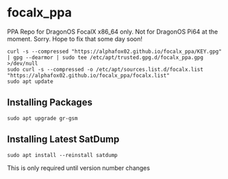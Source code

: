 # focalx_ppa
PPA Repo for DragonOS FocalX x86_64 only. Not for DragonOS Pi64 at the moment. Sorry. Hope to fix that some day soon! 


```
curl -s --compressed "https://alphafox02.github.io/focalx_ppa/KEY.gpg" | gpg --dearmor | sudo tee /etc/apt/trusted.gpg.d/focalx_ppa.gpg >/dev/null
sudo curl -s --compressed -o /etc/apt/sources.list.d/focalx.list "https://alphafox02.github.io/focalx_ppa/focalx.list"
sudo apt update
```

## Installing Packages
```
sudo apt upgrade gr-gsm
```

## Installing Latest SatDump 
```
sudo apt install --reinstall satdump
```
This is only required until version number changes 

